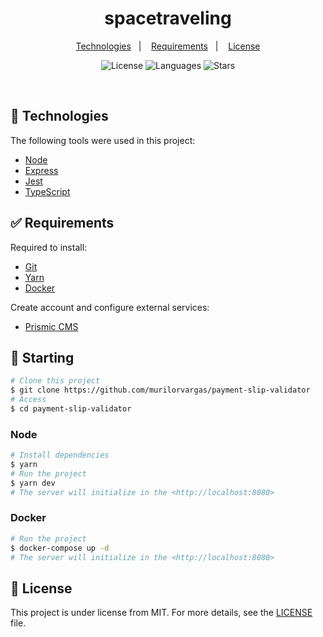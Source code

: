 <h1 align="center">
  spacetraveling
</h1>

<p align="center">
  <a href="#-technologies">Technologies</a>&nbsp;&nbsp;&nbsp;|&nbsp;&nbsp;&nbsp;
  <a href="#-requirements">Requirements</a>&nbsp;&nbsp;&nbsp;|&nbsp;&nbsp;&nbsp;
  <a href="#memo-license">License</a>
</p>

<p align="center">
  <img  src="https://img.shields.io/github/license/murilorvargas/payment-slip-validator?color=FF57B2&labelColor=D7D7D7" alt="License">

  <img src="https://img.shields.io/github/languages/top/murilorvargas/payment-slip-validator?color=FF57B2&labelColor=D7D7D7" alt="Languages">

  <img src="https://img.shields.io/github/repo-size/murilorvargas/payment-slip-validator?color=FF57B2&labelColor=D7D7D7" alt="Stars">
</p>

<br>

## 🚀 Technologies

The following tools were used in this project:

- [Node](https://nodejs.org/en/)
- [Express](https://expressjs.com/pt-br/)
- [Jest](https://jestjs.io/pt-BR/)
- [TypeScript](https://www.typescriptlang.org/)

## ✅ Requirements

Required to install:

- [Git](https://git-scm.com/)
- [Yarn](https://classic.yarnpkg.com)
- [Docker](https://www.docker.com/get-started/)

Create account and configure external services:

- [Prismic CMS](https://prismic.io/)

## 🏁 Starting

```bash
# Clone this project
$ git clone https://github.com/murilorvargas/payment-slip-validator
# Access
$ cd payment-slip-validator
```

### Node

```bash
# Install dependencies
$ yarn
# Run the project
$ yarn dev
# The server will initialize in the <http://localhost:8080>
```

### Docker

```bash
# Run the project
$ docker-compose up -d
# The server will initialize in the <http://localhost:8080>
```

## :memo: License

This project is under license from MIT. For more details, see the [LICENSE](LICENSE) file.